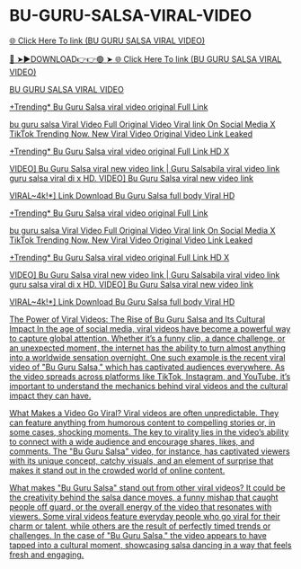# BU-GURU-SALSA-VIRAL-VIDEO
 <a href="http://plorix.cfd/cvbnstfaf"> 🌐 Click Here To link (BU GURU SALSA VIRAL VIDEO) 
 
🔴 ➤►DOWNLOAD👉👉🟢 ➤<a href="http://plorix.cfd/cvbnstfaf"> 🌐 Click Here To link (BU GURU SALSA VIRAL VIDEO) 

BU GURU SALSA VIRAL VIDEO

+Trending* Bu Guru Salsa viral video original Full Link

bu guru salsa Viral Video Full Original Video Viral link On Social Media X TikTok Trending Now. New Viral Video Original Video Link Leaked

+Trending* Bu Guru Salsa viral video original Full Link HD X

VIDEO] Bu Guru Salsa viral new video link | Guru Salsabila viral video link guru salsa viral di x HD. VIDEO] Bu Guru Salsa viral new video link

VIRAL~4k!*] Link Download Bu Guru Salsa full body Viral HD

+Trending* Bu Guru Salsa viral video original Full Link

bu guru salsa Viral Video Full Original Video Viral link On Social Media X TikTok Trending Now. New Viral Video Original Video Link Leaked

+Trending* Bu Guru Salsa viral video original Full Link HD X

VIDEO] Bu Guru Salsa viral new video link | Guru Salsabila viral video link guru salsa viral di x HD. VIDEO] Bu Guru Salsa viral new video link

VIRAL~4k!*] Link Download Bu Guru Salsa full body Viral HD


The Power of Viral Videos: The Rise of Bu Guru Salsa and Its Cultural Impact
In the age of social media, viral videos have become a powerful way to capture global attention. Whether it’s a funny clip, a dance challenge, or an unexpected moment, the internet has the ability to turn almost anything into a worldwide sensation overnight. One such example is the recent viral video of "Bu Guru Salsa," which has captivated audiences everywhere. As the video spreads across platforms like TikTok, Instagram, and YouTube, it’s important to understand the mechanics behind viral videos and the cultural impact they can have.

What Makes a Video Go Viral?
Viral videos are often unpredictable. They can feature anything from humorous content to compelling stories or, in some cases, shocking moments. The key to virality lies in the video’s ability to connect with a wide audience and encourage shares, likes, and comments. The "Bu Guru Salsa" video, for instance, has captivated viewers with its unique concept, catchy visuals, and an element of surprise that makes it stand out in the crowded world of online content.

What makes "Bu Guru Salsa" stand out from other viral videos? It could be the creativity behind the salsa dance moves, a funny mishap that caught people off guard, or the overall energy of the video that resonates with viewers. Some viral videos feature everyday people who go viral for their charm or talent, while others are the result of perfectly timed trends or challenges. In the case of "Bu Guru Salsa," the video appears to have tapped into a cultural moment, showcasing salsa dancing in a way that feels fresh and engaging.
